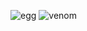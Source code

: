 ![egg](https://capsule-render.vercel.app/api?type=egg&color=6E1D0C&height=210)
![venom](https://capsule-render.vercel.app/api?type=venom&height=200&text=Expect%20the%20unexpected!&fontSize=60&color=0:6E1D0C,100&fontColor=D7D7D7)
